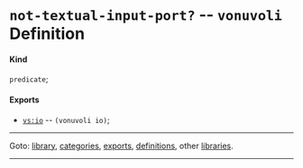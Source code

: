 

<a id='definition__vonuvoli__not-textual-input-port_3f'></a>

# `not-textual-input-port?` -- `vonuvoli` Definition


<a id='definition__vonuvoli__not-textual-input-port_3f__kind'></a>

#### Kind

`predicate`;


<a id='definition__vonuvoli__not-textual-input-port_3f__exports'></a>

#### Exports

 * [`vs:io`](../../vonuvoli/exports/vs_3a_io.md#export__vonuvoli__vs_3a_io) -- `(vonuvoli io)`;

----

Goto: [library](../../vonuvoli/_index.md#library__vonuvoli), [categories](../../vonuvoli/categories/_index.md#toc__vonuvoli__categories), [exports](../../vonuvoli/exports/_index.md#toc__vonuvoli__exports), [definitions](../../vonuvoli/definitions/_index.md#toc__vonuvoli__definitions), other [libraries](../../_libraries.md#toc__libraries).

----

